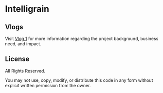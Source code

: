 # Intelligrain

## Vlogs
Visit [Vlog 1](https://youtu.be/Toy1HftnyPE) for more information regarding the project background, business need, and impact.


## License
All Rights Reserved.

You may not use, copy, modify, or distribute this code in any form without explicit written permission from the owner.
